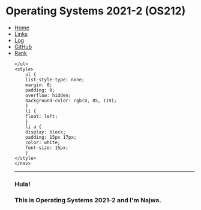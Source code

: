 # Operating Systems 2021-2 (OS212)

<nav class="navbar">
    <ul>
        <li><a href="#"> Home </a></li>
        <li><a href=""> Links </a></li>
        <li><a href="https://nakarz.github.io/os212/TXT/mylog.txt"> Log </a></li>
        <li><a href="https://github.com/nakarz/os212"> GitHub </a></li>
        <li><a href=""> Rank </a></li>
        
    </ul>
    <style>
        ul {
        list-style-type: none;
        margin: 0;
        padding: 0;
        overflow: hidden;
        background-color: rgb(0, 85, 119);
        }
        li {
        float: left;
        }
        li a {
        display: block;
        padding: 15px 17px;
        color: white;
        font-size: 15px;
        }
    </style>
    </nav>
<hr>

### Hula!

### This is Operating Systems 2021-2 and I'm Najwa.
